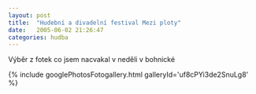 ```yaml
---
layout: post
title:  "Hudební a divadelní festival Mezi ploty"
date:   2005-06-02 21:26:47
categories: hudba
---
```


Výběr z fotek co jsem nacvakal v neděli v bohnické 

{% include googlePhotosFotogallery.html galleryId='uf8cPYi3de2SnuLg8' %}
